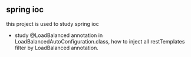 ## spring ioc
this project is used to study spring ioc

* study @LoadBalanced annotation in LoadBalancedAutoConfiguration.class, how to inject all restTemplates filter by LoadBalanced annotation. 
